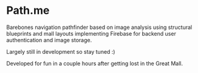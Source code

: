 # Path.me
Barebones navigation pathfinder based on image analysis using structural blueprints and mall layouts implementing Firebase for backend user authentication and image storage.

Largely still in development so stay tuned :)

Developed for fun in a couple hours after getting lost in the Great Mall.
